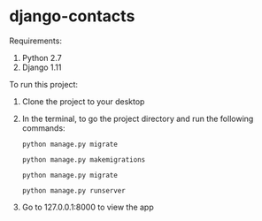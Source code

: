 # django-contacts

Requirements:
1. Python 2.7
1. Django 1.11

To run this project:
1. Clone the project to your desktop
1. In the terminal, to go the project directory and run the following commands:

    ```python manage.py migrate```
    
    ```python manage.py makemigrations```
    
    ```python manage.py migrate```
    
    ```python manage.py runserver```
    
1. Go to 127.0.0.1:8000 to view the app
